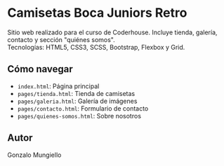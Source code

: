 # Camisetas Boca Juniors Retro

Sitio web realizado para el curso de Coderhouse. Incluye tienda, galería, contacto y sección "quiénes somos".  
Tecnologías: HTML5, CSS3, SCSS, Bootstrap, Flexbox y Grid.

## Cómo navegar
- `index.html`: Página principal
- `pages/tienda.html`: Tienda de camisetas
- `pages/galeria.html`: Galería de imágenes
- `pages/contacto.html`: Formulario de contacto
- `pages/quienes-somos.html`: Sobre nosotros

## Autor
Gonzalo Mungiello
